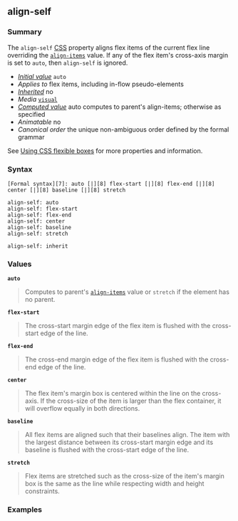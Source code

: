 ## align-self

### Summary

The `align-self` [CSS][0] property aligns flex items of the current flex line overriding the [`align-items`][1] value. If any of the flex item's cross-axis margin is set to `auto`, then `align-self` is ignored.

* _[Initial value][2]_ `auto` 
* _Applies to_ flex items, including in-flow pseudo-elements 
* _[Inherited][3]_ no 
* _Media_ [`visual`][4] 
* _[Computed value][5]_ auto computes to parent's align-items; otherwise as specified 
* _Animatable_ no 
* _Canonical order_ the unique non-ambiguous order defined by the formal grammar

See [Using CSS flexible boxes][6] for more properties and information.

### Syntax

    [Formal syntax][7]: auto [|][8] flex-start [|][8] flex-end [|][8] center [|][8] baseline [|][8] stretch

    align-self: auto
    align-self: flex-start
    align-self: flex-end
    align-self: center
    align-self: baseline
    align-self: stretch
    
    align-self: inherit
    

### Values

**`auto`**

> Computes to parent's [`align-items`][9] value or `stretch` if the element has no parent.

**`flex-start`**

> The cross-start margin edge of the flex item is flushed with the cross-start edge of the line.

**`flex-end`**

> The cross-end margin edge of the flex item is flushed with the cross-end edge of the line.

**`center`**

> The flex item's margin box is centered within the line on the cross-axis. If the cross-size of the item is larger than the flex container, it will overflow equally in both directions.

**`baseline`**

> All flex items are aligned such that their baselines align. The item with the largest distance between its cross-start margin edge and its baseline is flushed with the cross-start edge of the line.

**`stretch`**

> Flex items are stretched such as the cross-size of the item's margin box is the same as the line while respecting width and height constraints.

### Examples

     



[0]: https://developer.mozilla.org/en/docs/CSS "CSS"
[1]: https://developer.mozilla.org/en/CSS/align-items "en/CSS/flex-align"
[2]: https://developer.mozilla.org/en/docs/CSS/initial_value
[3]: https://developer.mozilla.org/en/docs/CSS/inheritance
[4]: https://developer.mozilla.org/en/docs/CSS/@media#Media_groups
[5]: https://developer.mozilla.org/en/docs/CSS/computed_value
[6]: https://developer.mozilla.org/en/CSS/Using_CSS_flexible_boxes "https://developer.mozilla.org/en/CSS/Using_CSS_flexible_boxes"
[7]: https://developer.mozilla.org/en/docs/CSS/Value_definition_syntax "https://developer.mozilla.org/en/docs/CSS/Value_definition_syntax"
[8]: https://developer.mozilla.org/en/docs/CSS/Value_definition_syntax#Single_bar "Single bar: The two entities are optional, but exactly one must be present."
[9]: https://developer.mozilla.org/en/docs/Web/CSS/align-items "The CSS align-items property aligns flex items of the current flex line the same way as justify-content but in the perpendicular direction."